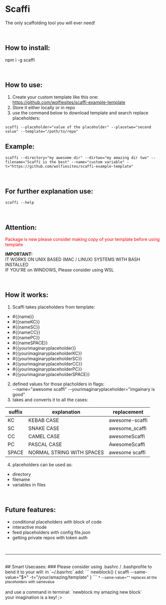 # Scaffi
The only scaffolding tool you will ever need!

<br>

## How to install:

npm i -g scaffi

<br>

## How to use:

1. Create your custom template like this one: https://github.com/wolfiesites/scaffi-example-template
2. Store it either locally or in repo
3. use the command below to download template and search replace placeholders:

```scaffi --placeholder="value of the placeholder" --placetwo="second value" --template="/path/to/repo"```


## Example:
`scaffi --directory="my awesome dir" --dirtwo="my amazing dir two" --filename="Scaffi is the best" --name="custom variable" -t="https://github.com/wolfiesites/scaffi-example-template"`

<br>


## For further explanation use:

```scaffi --help```

<br>

## Attention:
<span style="color:red;">Package is new please consider making copy of your template before using template</span>


<b>IMPORTANT:</b><br>
IT WORKS ON UNIX BASED (MAC / LINUX) SYSTEMS WITH BASH INSTALLED<br>
IF YOU'RE on WINDOWS, Please consider using WSL</b>

<br>

## How it works:
1. Scaffi takes placeholders from template: 
* #{{name}}
* #{{nameKC}}
* #{{nameSC}}
* #{{nameCC}}
* #{{namePC}}
* #{{nameSPACE}}
* #{{yourimaginaryplaceholder}}
* #{{yourimaginaryplaceholderKC}}
* #{{yourimaginaryplaceholderSC}}
* #{{yourimaginaryplaceholderCC}}
* #{{yourimaginaryplaceholderPC}}
* #{{yourimaginaryplaceholderSPACE}}

2. defined values for those placholders in flags:<br> --name="awesome scaffi" --yourimaginaryplaceholder="imgainary is good"
3. takes and converts it to all the cases:

| suffix|explanation|replacement|
|--|--|--|
|KC| KEBAB CASE | 							awesome-scaffi |
|SC| SNAKE CASE | 							awesome_scaffi |
|CC| CAMEL CASE | 							awesomeScaffi  |
|PC| PASCAL CASE  | 							AwesomeScaffi |
|SPACE| NORMAL STRING WITH SPACES |			awesome scaffi |

4. placeholders can be used as:
* directory
* filename
* variables in files

<br>

## Future features:
* conditional placeholders with block of code
* interactive mode
* feed placeholders with config file.json
* getting private repos with token auth

<br>

<hr/>

<br>
## Smart Usecases:
### Please consider using .bashrc / .bashprofile to bend it to your will:
in `~/.basrhrc` add:
```
newblock() {
	scaffi --same-value="$*" -t="/your/amazing/template"
}
```
<small>* --same-value="" replaces all the placeholders with samevalue</small><br><br>
and use a command in terminal: `newblock my amazing new block`<br>
your imagination is a key! ;>